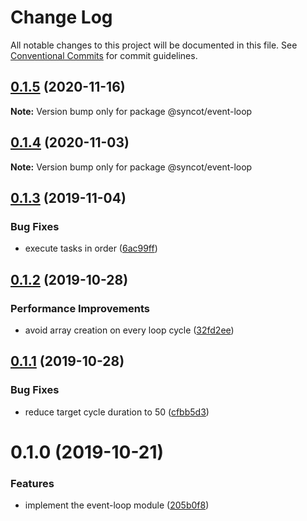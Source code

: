 # Change Log

All notable changes to this project will be documented in this file.
See [Conventional Commits](https://conventionalcommits.org) for commit guidelines.

## [0.1.5](https://github.com/SyncOT/SyncOT/compare/@syncot/event-loop@0.1.4...@syncot/event-loop@0.1.5) (2020-11-16)

**Note:** Version bump only for package @syncot/event-loop





## [0.1.4](https://github.com/SyncOT/SyncOT/compare/@syncot/event-loop@0.1.3...@syncot/event-loop@0.1.4) (2020-11-03)

**Note:** Version bump only for package @syncot/event-loop





## [0.1.3](https://github.com/SyncOT/SyncOT/compare/@syncot/event-loop@0.1.2...@syncot/event-loop@0.1.3) (2019-11-04)


### Bug Fixes

* execute tasks in order ([6ac99ff](https://github.com/SyncOT/SyncOT/commit/6ac99ffe711320987d992beb52414accb5117304))





## [0.1.2](https://github.com/SyncOT/SyncOT/compare/@syncot/event-loop@0.1.1...@syncot/event-loop@0.1.2) (2019-10-28)


### Performance Improvements

* avoid array creation on every loop cycle ([32fd2ee](https://github.com/SyncOT/SyncOT/commit/32fd2ee755963eca76ba156300ebea5cb4f949cd))





## [0.1.1](https://github.com/SyncOT/SyncOT/compare/@syncot/event-loop@0.1.0...@syncot/event-loop@0.1.1) (2019-10-28)


### Bug Fixes

* reduce target cycle duration to 50 ([cfbb5d3](https://github.com/SyncOT/SyncOT/commit/cfbb5d30deb58e7cd7305a3e4d713ec6ac29bd76))





# 0.1.0 (2019-10-21)


### Features

* implement the event-loop module ([205b0f8](https://github.com/SyncOT/SyncOT/commit/205b0f8990d52502bd1c04c481d94d0275b5a815))

